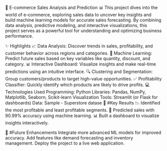 🚀 E-commerce Sales Analysis and Prediction 📊
This project dives into the world of e-commerce, exploring sales data to uncover key insights and build machine learning models for accurate sales forecasting. By combining data analysis, predictive modeling, and interactive visualizations, this project serves as a powerful tool for understanding and optimizing business performance.

✨ Highlights
📈 Data Analysis: Discover trends in sales, profitability, and customer behavior across regions and categories.
🤖 Machine Learning: Predict future sales based on key variables like quantity, discount, and category. 
📊 Interactive Dashboard: Visualize insights and make real-time predictions using an intuitive interface.
🔍 Clustering and Segmentation: Group customers/products to target high-value opportunities.
✅ Profitability Classifier: Quickly identify which products are likely to drive profits.
💻 Technologies Used
Programming: Python
Libraries: Pandas, NumPy, Matplotlib, Seaborn, Scikit-learn
Visualization Tools: Streamlit (or Flask for dashboards)
Data: Sample - Superstore datase
🌟 #Key Results
📉 Identified the most profitable and least profitable segments.
🛒 Predicted sales with 90.99% accuracy using machine learning.
📊 Built a dashboard to visualize insights interactively.

🚀 #Future Enhancements
Integrate more advanced ML models for improved accuracy.
Add features like demand forecasting and inventory management.
Deploy the project to a live web application.
